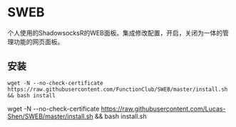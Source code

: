 # SWEB
个人使用的ShadowsocksR的WEB面板。集成修改配置，开启，关闭为一体的管理功能的网页面板。

## 安装

```shell
wget -N --no-check-certificate  https://raw.githubusercontent.com/FunctionClub/SWEB/master/install.sh && bash install
```
wget -N --no-check-certificate  https://raw.githubusercontent.com/Lucas-Shen/SWEB/master/install.sh && bash install.sh
